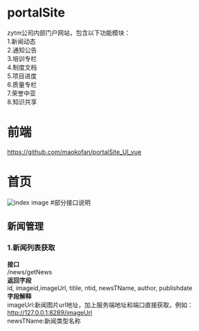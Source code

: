 # portalSite
zytm公司内部门户网站，包含以下功能模块：  
1.新闻动态  
2.通知公告  
3.培训专栏   
4.制度文档  
5.项目进度  
6.质量专栏  
7.荣誉中亚  
8.知识共享    
# 前端  
https://github.com/maokofan/portalSite_UI_vue
# 首页  
![index image](https://github.com/maokofan/portalSite/raw/master/img/index.jpg)
#部分接口说明
## 新闻管理
### 1.新闻列表获取  
**接口**  
/news/getNews  
**返回字段**  
id, imageid,imageUrl, titile, ntid, newsTName, author, publishdate  
**字段解释**  
imageUrl:新闻图片url地址，加上服务端地址和端口直接获取，例如：http://127.0.0.1:8289/imageUrl  
newsTName:新闻类型名称  
